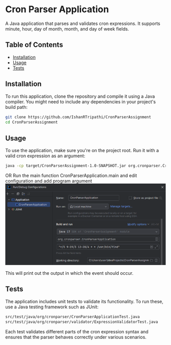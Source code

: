 # Cron Parser Application
A Java application that parses and validates cron expressions. It supports minute, hour, day of month, month, and day of week fields.

## Table of Contents
- [Installation](#installation)
- [Usage](#usage)
- [Tests](#tests)

## Installation
To run this application, clone the repository and compile it using a Java compiler. You might need to include any dependencies in your project's build path:
```bash
git clone https://github.com/IshanRTripathi/CronParserAssignment
cd CronParserAssignment
```
## Usage
To use the application, make sure you're on the project root. 
Run it with a valid cron expression as an argument:
```bash
java -cp target/CronParserAssignment-1.0-SNAPSHOT.jar org.cronparser.CronParserApplication "*/15 0 1,15 * 1-5 /usr/bin/find"
```
OR
Run the main function CronParserApplication.main and edit configuration and add program argument 
![img.png](img.png)

This will print out the output in which the event should occur.

## Tests
The application includes unit tests to validate its functionality. To run these, use a Java testing framework such as JUnit:
```bash
src/test/java/org/cronparser/CronParserApplicationTest.java
src/test/java/org/cronparser/validator/ExpressionValidatorTest.java
```
Each test validates different parts of the cron expression syntax and ensures that the parser behaves correctly under various scenarios.

